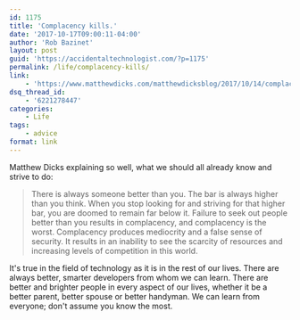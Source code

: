 ```yaml
---
id: 1175
title: 'Complacency kills.'
date: '2017-10-17T09:00:11-04:00'
author: 'Rob Bazinet'
layout: post
guid: 'https://accidentaltechnologist.com/?p=1175'
permalink: /life/complacency-kills/
link:
    - 'https://www.matthewdicks.com/matthewdicksblog/2017/10/14/complacency-kills'
dsq_thread_id:
    - '6221278447'
categories:
    - Life
tags:
    - advice
format: link
---
```


Matthew Dicks explaining so well, what we should all already know and strive to do:

> There is always someone better than you. The bar is always higher than you think. When you stop looking for and striving for that higher bar, you are doomed to remain far below it. Failure to seek out people better than you results in complacency, and complacency is the worst. Complacency produces mediocrity and a false sense of security. It results in an inability to see the scarcity of resources and increasing levels of competition in this world.

 It's true in the field of technology as it is in the rest of our lives. There are always better, smarter developers from whom we can learn. There are better and brighter people in every aspect of our lives, whether it be a better parent, better spouse or better handyman. We can learn from everyone; don't assume you know the most.